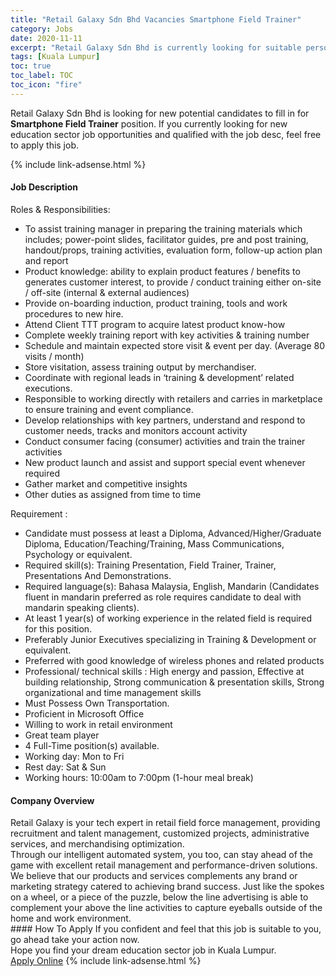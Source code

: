 ```yaml
---
title: "Retail Galaxy Sdn Bhd Vacancies Smartphone Field Trainer" 
category: Jobs 
date: 2020-11-11 
excerpt: "Retail Galaxy Sdn Bhd is currently looking for suitable person to fill in the Smartphone Field Trainer which positioned at Kuala Lumpur" 
tags: [Kuala Lumpur] 
toc: true 
toc_label: TOC 
toc_icon: "fire" 
--- 
```


<p>Retail Galaxy Sdn Bhd is looking for new potential candidates to fill in for <b>Smartphone Field Trainer</b> position. If you currently looking for new education sector job opportunities and qualified with the job desc, feel free to apply this job.
</p>{% include link-adsense.html %} 
 <div><div><div><h4>Job Description</h4></div></div><div><div><span><div><div>Roles &amp; Responsibilities:</div><ul><li>To assist training manager in preparing the training materials which includes; power-point slides, facilitator guides, pre and post training, handout/props, training activities, evaluation form, follow-up action plan and report</li><li>Product knowledge: ability to explain product features / benefits to generates customer interest, to provide / conduct training either on-site / off-site (internal &amp; external audiences)</li><li>Provide on-boarding induction, product training, tools and work procedures to new hire.</li><li>Attend Client TTT program to acquire latest product know-how</li><li>Complete weekly training report with key activities &amp; training number</li><li>Schedule and maintain expected store visit &amp; event per day. (Average 80 visits / month)</li><li>Store visitation, assess training output by merchandiser.</li><li>Coordinate with regional leads in &#8216;training &amp; development&#8217; related executions.</li><li>Responsible to working directly with retailers and carries in marketplace to ensure training and event compliance.</li><li>Develop relationships with key partners, understand and respond to customer needs, tracks and monitors account activity</li><li>Conduct consumer facing (consumer) activities and train the trainer activities</li><li>New product launch and assist and support special event whenever required</li><li>Gather market and competitive insights</li><li>Other duties as assigned from time to time</li></ul><div>Requirement :&#160;</div><ul><li>Candidate must possess at least a Diploma, Advanced/Higher/Graduate Diploma, Education/Teaching/Training, Mass Communications, Psychology or equivalent.</li><li>Required skill(s): Training Presentation, Field Trainer, Trainer, Presentations And Demonstrations.</li><li>Required language(s): Bahasa Malaysia, English, Mandarin (Candidates fluent in mandarin preferred as role requires candidate to deal with mandarin speaking clients).</li><li>At least 1 year(s) of working experience in the related field is required for this position.</li><li>Preferably Junior Executives specializing in Training &amp; Development or equivalent.</li><li>Preferred with good knowledge of wireless phones and related products</li><li>Professional/ technical skills : High energy and passion, Effective at building relationship,&#160;Strong communication &amp; presentation skills, Strong organizational and time management skills</li><li>Must Possess Own Transportation.</li><li>Proficient in Microsoft Office</li><li>Willing to work in retail environment</li><li>Great team player</li><li>4 Full-Time position(s) available.</li><li>Working day: Mon to Fri</li><li>Rest day: Sat &amp; Sun</li><li>Working hours: 10:00am to 7:00pm (1-hour meal break)</li></ul></div></span></div></div></div> 
<div><div><div><h4>Company Overview</h4></div></div><div><div><span><div><div>
<div>
		Retail Galaxy is your tech expert in retail field force management, providing recruitment and talent management, customized projects, administrative services, and merchandising optimization.</div>
<div>
		Through our intelligent automated system, you too, can stay ahead of the game with excellent retail management and performance-driven solutions.</div>
</div>
<div>
	We believe that our products and services complements any brand or marketing strategy catered to achieving brand success. Just like the spokes on a wheel, or a piece of the puzzle, below the line advertising is able to complement your above the line activities to capture eyeballs outside of the home and work environment.</div></div></span></div></div></div> 
#### How To Apply 
If you confident and feel that this job is suitable to you, go ahead take your action now. <br/> 
Hope you find your dream education sector job in Kuala Lumpur. <br/> 
<a href="https://www.jobstreet.com.my/en/job/smartphone-field-trainer-4411802?jobId=jobstreet-my-job-4411802&sectionRank=7&token=0~0ee792f1-0732-4b4e-bbe8-4b12c91acc1d&fr=SRP%20View%20In%20New%20Ta" class="btn btn--info" target="_blank" rel="nofollow noopenner">Apply Online</a> 
{% include link-adsense.html %} 